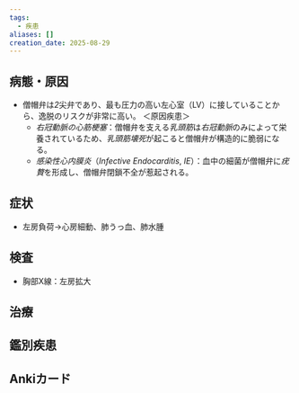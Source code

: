 ```yaml
---
tags:
  - 疾患
aliases: []
creation_date: 2025-08-29
---
```


## 病態・原因
- 僧帽弁は*2*尖弁であり、最も圧力の高い左心室（LV）に接していることから、逸脱のリスクが非常に高い。
 ＜原因疾患＞
	- *右冠動脈の心筋梗塞*：僧帽弁を支える*乳頭筋*は*右冠動脈*のみによって栄養されているため、*乳頭筋壊死*が起こると僧帽弁が構造的に脆弱になる。
	- *感染性心内膜炎*（*Infective Endocarditis*, *IE*）：血中の細菌が僧帽弁に*疣贅*を形成し、僧帽弁閉鎖不全が惹起される。

## 症状
- 左房負荷→心房細動、肺うっ血、肺水腫

## 検査
- 胸部X線：左房拡大

## 治療

## 鑑別疾患

## Ankiカード